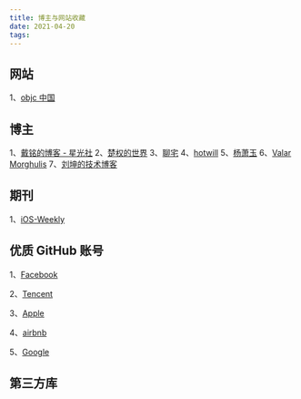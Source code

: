 ```yaml
---
title: 博主与网站收藏
date: 2021-04-20
tags:
---
```


## 网站

1、[objc 中国](https://objccn.io/issues/)

## 博主

1、[戴铭的博客 - 星光社](https://ming1016.github.io/)
2、[楚权的世界](http://chuquan.me/)
3、[聊宅](https://lision.me/archives/)
4、[hotwill](https://blog.hotwill.cn/OpenCL简介.html)
5、[杨萧玉](http://yulingtianxia.com/)
6、[Valar Morghulis](https://zhangbuhuai.com/)
7、[刘坤的技术博客](https://blog.cnbluebox.com/)

## 期刊

1、[iOS-Weekly](https://github.com/SwiftOldDriver/iOS-Weekly)

## 优质 GitHub 账号

1、[Facebook](https://github.com/facebook)

2、[Tencent](https://github.com/Tencent)

3、[Apple](https://github.com/apple)

4、[airbnb](https://github.com/airbnb)

5、[Google](https://github.com/google)

## 第三方库
